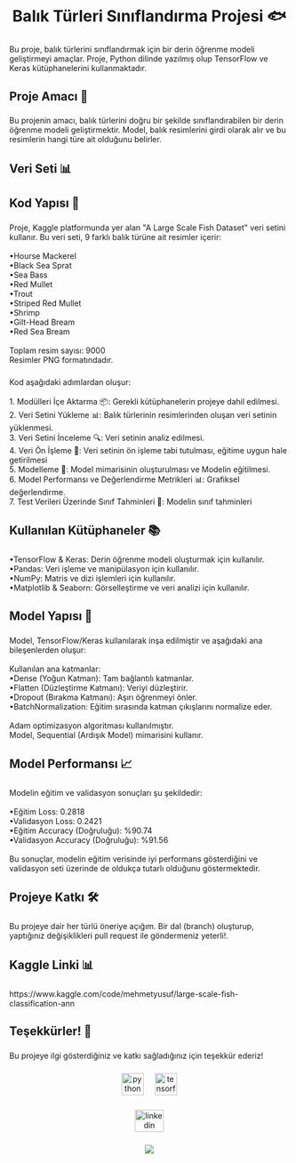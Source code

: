 <h1 align="center">Balık Türleri Sınıflandırma Projesi 🐟</h1>

###

<p align="left">Bu proje, balık türlerini sınıflandırmak için bir derin öğrenme modeli geliştirmeyi amaçlar. Proje, Python dilinde yazılmış olup TensorFlow ve Keras kütüphanelerini kullanmaktadır.</p>

###

<h2 align="left">Proje Amacı 🎯</h2>

###

<p align="left">Bu projenin amacı, balık türlerini doğru bir şekilde sınıflandırabilen bir derin öğrenme modeli geliştirmektir. Model, balık resimlerini girdi olarak alır ve bu resimlerin hangi türe ait olduğunu belirler.</p>

###

<h2 align="left">Veri Seti 📊</h2>

###

<h2 align="left">Kod Yapısı 📁</h2>

###

<p align="left">Proje, Kaggle platformunda yer alan "A Large Scale Fish Dataset" veri setini kullanır. Bu veri seti, 9 farklı balık türüne ait resimler içerir:<br><br>    •Hourse Mackerel<br>    •Black Sea Sprat<br>    •Sea Bass<br>    •Red Mullet<br>    •Trout<br>    •Striped Red Mullet<br>    •Shrimp<br>    •Gilt-Head Bream<br>    •Red Sea Bream<br><br>    Toplam resim sayısı: 9000<br>    Resimler PNG formatındadır.</p>

###

<p align="left">Kod aşağıdaki adımlardan oluşur:<br><br>1. Modülleri İçe Aktarma 📦: Gerekli kütüphanelerin projeye dahil edilmesi.<br>2. Veri Setini Yükleme 📊: Balık türlerinin resimlerinden oluşan veri setinin yüklenmesi.<br>3. Veri Setini İnceleme 🔍: Veri setinin analiz edilmesi.<br>4. Veri Ön İşleme 🔄: Veri setinin ön işleme tabi tutulması, eğitime uygun hale getirilmesi<br>5. Modelleme 🤖: Model mimarisinin oluşturulması ve Modelin eğitilmesi.<br>6. Model Performansı ve Değerlendirme Metrikleri 📊: Grafiksel değerlendirme.<br>7. Test Verileri Üzerinde Sınıf Tahminleri 📝: Modelin sınıf tahminleri</p>

###

<h2 align="left">Kullanılan Kütüphaneler 📚</h2>

###

<p align="left">•TensorFlow & Keras: Derin öğrenme modeli oluşturmak için kullanılır.<br>•Pandas: Veri işleme ve manipülasyon için kullanılır.<br>•NumPy: Matris ve dizi işlemleri için kullanılır.<br>•Matplotlib & Seaborn: Görselleştirme ve veri analizi için kullanılır.</p>

###

<h2 align="left">Model Yapısı 🤖</h2>

###

<p align="left">Model, TensorFlow/Keras kullanılarak inşa edilmiştir ve aşağıdaki ana bileşenlerden oluşur:<br><br>Kullanılan ana katmanlar:<br>•Dense (Yoğun Katman): Tam bağlantılı katmanlar.<br>•Flatten (Düzleştirme Katmanı): Veriyi düzleştirir.<br>•Dropout (Bırakma Katmanı): Aşırı öğrenmeyi önler.<br>•BatchNormalization: Eğitim sırasında katman çıkışlarını normalize eder.<br><br>Adam optimizasyon algoritması kullanılmıştır.<br>Model, Sequential (Ardışık Model) mimarisini kullanır.</p>

###

<h2 align="left">Model Performansı 📈</h2>

###

<p align="left">Modelin eğitim ve validasyon sonuçları şu şekildedir:<br><br>    •Eğitim Loss: 0.2818<br>    •Validasyon Loss: 0.2421<br>    •Eğitim Accuracy (Doğruluğu): %90.74<br>    •Validasyon Accuracy (Doğruluğu): %91.56<br><br>Bu sonuçlar, modelin eğitim verisinde iyi performans gösterdiğini ve validasyon seti üzerinde de oldukça tutarlı olduğunu göstermektedir.</p>

###

<h2 align="left">Projeye Katkı 🛠️</h2>

###

<p align="left">Bu projeye dair her türlü öneriye açığım. Bir dal (branch) oluşturup, yaptığınız değişiklikleri pull request ile göndermeniz yeterli!.</p>

###

<h2 align="left">Kaggle Linki 📊</h2>

###

<p align="left">https://www.kaggle.com/code/mehmetyusuf/large-scale-fish-classification-ann</p>

###

<h2 align="left">Teşekkürler! 🙌</h2>

###

<p align="left">Bu projeye ilgi gösterdiğiniz ve katkı sağladığınız için teşekkür ederiz!</p>

###

<div align="center">
  <img src="https://cdn.jsdelivr.net/gh/devicons/devicon/icons/python/python-original-wordmark.svg" height="40" alt="python logo"  />
  <img width="12" />
  <img src="https://cdn.jsdelivr.net/gh/devicons/devicon/icons/tensorflow/tensorflow-original.svg" height="40" alt="tensorflow logo"  />
</div>

###

<div align="center">
  <img src="https://raw.githubusercontent.com/maurodesouza/profile-readme-generator/master/src/assets/icons/social/linkedin/default.svg" width="52" height="40" alt="linkedin logo"  />
</div>

###

<div align="center">
  <img src="https://profile-counter.glitch.me/MehmetYB4/count.svg?"  />
</div>

###
